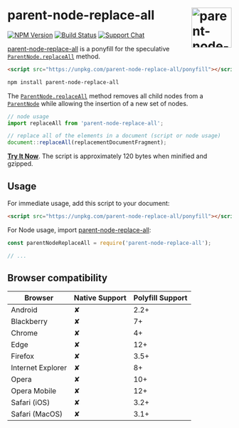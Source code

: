# parent-node-replace-all [<img src="https://jonneal.dev/dom-logo.svg" alt="parent-node-replace-all" width="90" height="90" align="right">][parent-node-replace-all]

[![NPM Version][npm-img]][npm-url]
[![Build Status][cli-img]][cli-url]
[![Support Chat][git-img]][git-url]

[parent-node-replace-all] is a ponyfill for the speculative
[`ParentNode.replaceAll`] method.

```html
<script src="https://unpkg.com/parent-node-replace-all/ponyfill"></script>
```

```bash
npm install parent-node-replace-all
```

The [`ParentNode.replaceAll`] method removes all child nodes from a
[`ParentNode`] while allowing the insertion of a new set of nodes.

```js
// node usage
import replaceAll from 'parent-node-replace-all';

// replace all of the elements in a document (script or node usage)
document::replaceAll(replacementDocumentFragment);
```

**[Try It Now]**. The script is approximately 120 bytes when minified and gzipped.

## Usage

For immediate usage, add this script to your document:

```html
<script src="https://unpkg.com/parent-node-replace-all/ponyfill"></script>
```

For Node usage, import [parent-node-replace-all]:

```js
const parentNodeReplaceAll = require('parent-node-replace-all');

// ...
```

## Browser compatibility

| Browser           | Native Support | Polyfill Support |
| ----------------- | -------------- | ---------------- |
| Android           | ✘              | 2.2+             |
| Blackberry        | ✘              | 7+               |
| Chrome            | ✘              | 4+               |
| Edge              | ✘              | 12+              |
| Firefox           | ✘              | 3.5+             |
| Internet Explorer | ✘              | 8+               |
| Opera             | ✘              | 10+              |
| Opera Mobile      | ✘              | 12+              |
| Safari (iOS)      | ✘              | 3.2+             |
| Safari (MacOS)    | ✘              | 3.1+             |

[cli-img]: https://img.shields.io/travis/jonathantneal/parent-node-replace-all/master.svg
[cli-url]: https://travis-ci.org/jonathantneal/parent-node-replace-all
[git-img]: https://img.shields.io/badge/support-chat-blue.svg
[git-url]: https://gitter.im/postcss/postcss
[npm-img]: https://img.shields.io/npm/v/parent-node-replace-all.svg
[npm-url]: https://www.npmjs.com/package/parent-node-replace-all

[`ParentNode`]: https://developer.mozilla.org/en/docs/Web/API/ParentNode
[`ParentNode.replaceAll`]: https://github.com/whatwg/dom/issues/478
[parent-node-replace-all]: https://github.com/jonathantneal/parent-node-replace-all
[Try It Now]: https://codepen.io/jonneal/pen/KYdzPV?editors=1010
